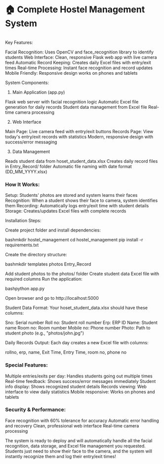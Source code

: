 <h1>🏠 Complete Hostel Management System</h1>
<br>
Key Features:

Facial Recognition: Uses OpenCV and face_recognition library to identify students
Web Interface: Clean, responsive Flask web app with live camera feed
Automatic Record Keeping: Creates daily Excel files with entry/exit times
Real-time Processing: Instant face recognition and record updates
Mobile Friendly: Responsive design works on phones and tablets

System Components:
1. Main Application (app.py)

Flask web server with facial recognition logic
Automatic Excel file generation for daily records
Student data management from Excel file
Real-time camera processing

2. Web Interface

Main Page: Live camera feed with entry/exit buttons
Records Page: View today's entry/exit records with statistics
Modern, responsive design with success/error messaging

3. Data Management

Reads student data from hoset_student_data.xlsx
Creates daily record files in Entry_Record/ folder
Automatic file naming with date format (DD_MM_YYYY.xlsx)
<h3>
How It Works:
</h3>
Setup: Students' photos are stored and system learns their faces
Recognition: When a student shows their face to camera, system identifies them
Recording: Automatically logs entry/exit time with student details
Storage: Creates/updates Excel files with complete records

Installation Steps:

Create project folder and install dependencies:

bashmkdir hostel_management
cd hostel_management
pip install -r requirements.txt

Create the directory structure:

bashmkdir templates photos Entry_Record

Add student photos to the photos/ folder
Create student data Excel file with required columns
Run the application:

bashpython app.py

Open browser and go to http://localhost:5000

Student Data Format:
Your hoset_student_data.xlsx should have these columns:

Sno: Serial number
Roll no: Student roll number
Erp: ERP ID
Name: Student name
Room no: Room number
Mobile no: Phone number
Photo: Path to student photo (e.g., "photos/john.jpg")

Daily Records Output:
Each day creates a new Excel file with columns:

rollno, erp, name, Exit Time, Entry Time, room no, phone no
<h3>
Special Features:
</h3>
Multiple entries/exits per day: Handles students going out multiple times
Real-time feedback: Shows success/error messages immediately
Student info display: Shows recognized student details
Records viewing: Web interface to view daily statistics
Mobile responsive: Works on phones and tablets
<h3>
Security & Performance:
</h3>
Face recognition with 60% tolerance for accuracy
Automatic error handling and recovery
Clean, professional web interface
Real-time camera processing

The system is ready to deploy and will automatically handle all the facial recognition, data storage, and Excel file management you requested. Students just need to show their face to the camera, and the system will instantly recognize them and log their entry/exit times!
